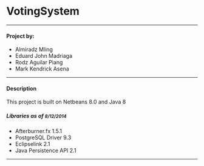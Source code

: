 <h1>VotingSystem</h1>
<hr>
<h4>Project by:</h4>
<ul>
<li>Almiradz Mling
<li>Eduard John Madriaga
<li>Rodz Aguilar Piang
<li>Mark Kendrick Asena
</ul>
<hr>
<h4>Description</h4>
<p>This project is built on Netbeans 8.0 and Java 8</p>
<h5>Libraries as of <small>8/12/2014</small></h5>
<ul>
<li>Afterburner.fx 1.5.1
<li>PostgreSQL Driver 9.3
<li>Eclipselink 2.1
<li>Java Persistence API 2.1
</ul>
<hr>